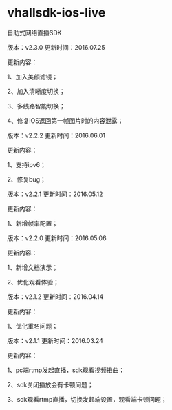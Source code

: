 # vhallsdk-ios-live
自助式网络直播SDK

版本：v2.3.0  更新时间：2016.07.25

更新内容：

  1、加入美颜滤镜；
	 
  2、加入清晰度切换；
 	 
  3、多线路智能切换；
	 
  4、修复iOS返回第一帧图片时的内容泄露；
	 
	 
版本：v2.2.2  更新时间：2016.06.01

更新内容：

   1、支持ipv6；
   
   2、修复bug；


版本：v2.2.1  更新时间：2016.05.12

更新内容：

   1、新增帧率配置；
   
   
版本：v2.2.0  更新时间：2016.05.06

更新内容：

   1、新增文档演示；
   
   2、优化观看体验；


版本：v2.1.2  更新时间：2016.04.14

更新内容：

   1、优化重名问题；



版本：v2.1.1  更新时间：2016.03.24

更新内容：

   1、pc端rtmp发起直播，sdk观看视频扭曲；
   
   2、sdk关闭播放会有卡顿问题；
   
   3、sdk观看rtmp直播，切换发起端设置，观看端卡顿问题；
